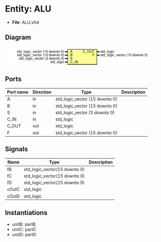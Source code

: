 # Entity: ALU

- **File**: ALU.vhd
## Diagram

![Diagram](ALU.svg "Diagram")
## Ports

| Port name | Direction | Type                           | Description |
| --------- | --------- | ------------------------------ | ----------- |
| A         | in        | std_logic_vector (15 downto 0) |             |
| B         | in        | std_logic_vector (15 downto 0) |             |
| S         | in        | std_logic_vector (3 downto 0)  |             |
| C_IN      | in        | std_logic                      |             |
| C_OUT     | out       | std_logic                      |             |
| F         | out       | std_logic_vector (15 downto 0) |             |
## Signals

| Name  | Type                          | Description |
| ----- | ----------------------------- | ----------- |
| fB    | std_logic_vector(15 downto 0) |             |
| fC    | std_logic_vector(15 downto 0) |             |
| fD    | std_logic_vector(15 downto 0) |             |
| cOutC | std_logic                     |             |
| cOutD | std_logic                     |             |
## Instantiations

- unitB: partB
- unitC: partC
- unitD: partD
